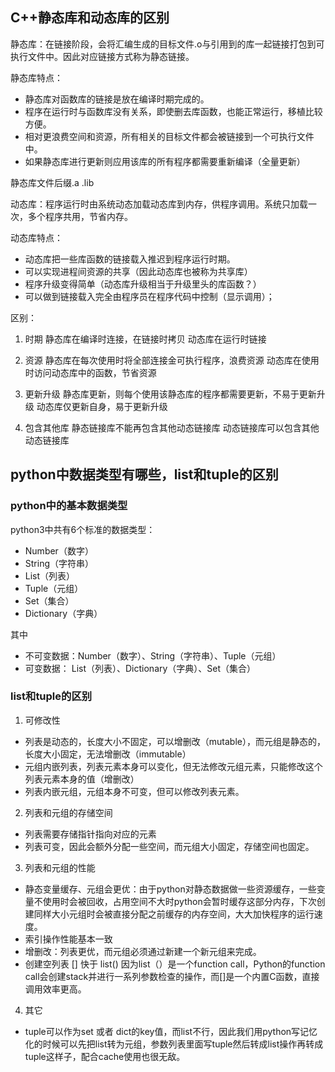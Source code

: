 ## C++静态库和动态库的区别

静态库：在链接阶段，会将汇编生成的目标文件.o与引用到的库一起链接打包到可执行文件中。因此对应链接方式称为静态链接。

静态库特点：
- 静态库对函数库的链接是放在编译时期完成的。
- 程序在运行时与函数库没有关系，即使删去库函数，也能正常运行，移植比较方便。
- 相对更浪费空间和资源，所有相关的目标文件都会被链接到一个可执行文件中。
- 如果静态库进行更新则应用该库的所有程序都需要重新编译（全量更新）

静态库文件后缀.a .lib

动态库：程序运行时由系统动态加载动态库到内存，供程序调用。系统只加载一次，多个程序共用，节省内存。

动态库特点：
- 动态库把一些库函数的链接载入推迟到程序运行时期。
- 可以实现进程间资源的共享（因此动态库也被称为共享库）
- 程序升级变得简单（动态库升级相当于升级里头的库函数？）
- 可以做到链接载入完全由程序员在程序代码中控制（显示调用）；

区别：
1. 时期
静态库在编译时连接，在链接时拷贝
动态库在运行时链接

2. 资源
静态库在每次使用时将全部连接金可执行程序，浪费资源
动态库在使用时访问动态库中的函数，节省资源

3. 更新升级
静态库更新，则每个使用该静态库的程序都需要更新，不易于更新升级
动态库仅更新自身，易于更新升级

4. 包含其他库
静态链接库不能再包含其他动态链接库
动态链接库可以包含其他动态链接库


## python中数据类型有哪些，list和tuple的区别

### python中的基本数据类型
python3中共有6个标准的数据类型：
- Number（数字）
- String（字符串）
- List（列表）
- Tuple（元组）
- Set（集合）
- Dictionary（字典）

其中
- 不可变数据：Number（数字）、String（字符串）、Tuple（元组）
- 可变数据： List（列表）、Dictionary（字典）、Set（集合）

### list和tuple的区别

1. 可修改性
- 列表是动态的，长度大小不固定，可以增删改（mutable），而元组是静态的，长度大小固定，无法增删改（immutable）
- 元组内嵌列表，列表元素本身可以变化，但无法修改元组元素，只能修改这个列表元素本身的值（增删改）
- 列表内嵌元组，元组本身不可变，但可以修改列表元素。

2. 列表和元组的存储空间
- 列表需要存储指针指向对应的元素
- 列表可变，因此会额外分配一些空间，而元组大小固定，存储空间也固定。

3. 列表和元组的性能
- 静态变量缓存、元组会更优：由于python对静态数据做一些资源缓存，一些变量不使用时会被回收，占用空间不大时python会暂时缓存这部分内存，下次创建同样大小元组时会被直接分配之前缓存的内存空间，大大加快程序的运行速度。
- 索引操作性能基本一致
- 增删改：列表更优，而元组必须通过新建一个新元组来完成。
- 创建空列表 [] 快于 list() 因为list（）是一个function call，Python的function call会创建stack并进行一系列参数检查的操作，而[]是一个内置C函数，直接调用效率更高。

4. 其它
- tuple可以作为set 或者 dict的key值，而list不行，因此我们用python写记忆化的时候可以先把list转为元组，参数列表里面写tuple然后转成list操作再转成tuple这样子，配合cache使用也很无敌。
